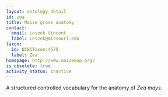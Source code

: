```yaml
---
layout: ontology_detail
id: zea
title: Maize gross anatomy
contact:
  email: Leszek Vincent
  label: Leszek@missouri.edu
taxon:
  id: NCBITaxon:4575
  label: Zea
homepage: http://www.maizemap.org/
is_obsolete: true
activity_status: inactive
---
```


A structured controlled vocabulary for the anatomy of <i>Zea mays</i>.
